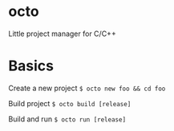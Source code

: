 # octo
Little project manager for C/C++

# Basics

Create a new project
```$ octo new foo && cd foo```

Build project
```$ octo build [release]```

Build and run
```$ octo run [release]```
